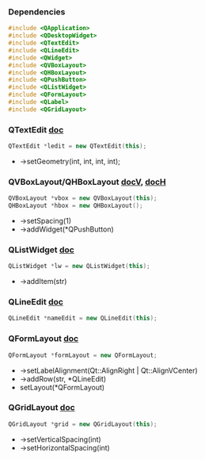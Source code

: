 ### Dependencies
```c++
#include <QApplication>
#include <QDesktopWidget>
#include <QTextEdit>
#include <QLineEdit>
#include <QWidget>
#include <QVBoxLayout>
#include <QHBoxLayout>
#include <QPushButton>
#include <QListWidget>
#include <QFormLayout>
#include <QLabel>
#include <QGridLayout>
```

### QTextEdit [doc](http://doc.qt.io/qt-5/QTextEdit.html)
  ```c++
  QTextEdit *ledit = new QTextEdit(this);
  ```
  - ->setGeometry(int, int, int, int);

### QVBoxLayout/QHBoxLayout [docV](http://doc.qt.io/qt-5/QVBoxLayout.html), [docH](http://doc.qt.io/qt-5/QHBoxLayout.html)
  ```c++
  QVBoxLayout *vbox = new QVBoxLayout(this);
  QHBoxLayout *hbox = new QHBoxLayout();
  ```
  - ->setSpacing(1)
  - ->addWidget(*QPushButton)
  
  
### QListWidget [doc](http://doc.qt.io/qt-5/QListWidget.html)
  ```c++
  QListWidget *lw = new QListWidget(this);
  ```
  - ->addItem(str)

### QLineEdit [doc](http://doc.qt.io/qt-5/QLineEdit.html)
  ```c++
  QLineEdit *nameEdit = new QLineEdit(this);
  ```
  
### QFormLayout [doc](http://doc.qt.io/qt-5/QFormLayout.html)
  ```c++
  QFormLayout *formLayout = new QFormLayout;
  ```
  - ->setLabelAlignment(Qt::AlignRight | Qt::AlignVCenter)
  - ->addRow(str, *QLineEdit)
  - setLayout(*QFormLayout)

### QGridLayout [doc](http://doc.qt.io/qt-5/QGridLayout.html)
  ```c++
  QGridLayout *grid = new QGridLayout(this);
  ```
  - ->setVerticalSpacing(int)
  - ->setHorizontalSpacing(int)
